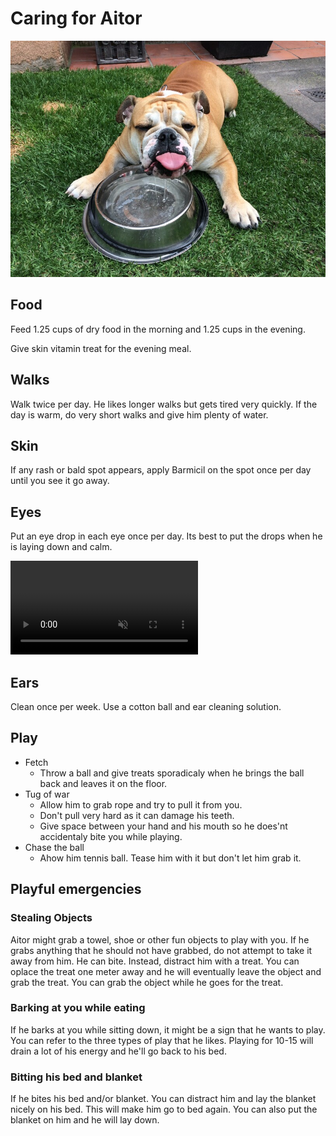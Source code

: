 # Caring for Aitor

![Aitor](assets/gordo_cover.jpeg)

## Food
Feed 1.25 cups of dry food in the morning and 1.25 cups in the evening.

Give skin vitamin treat for the evening meal. 

## Walks
Walk twice per day. He likes longer walks but gets tired very quickly. If the day is warm, do very short walks and give him plenty of water. 

## Skin 
If any rash or bald spot appears, apply Barmicil on the spot once per day until you see it go away. 


## Eyes
Put an eye drop in each eye once per day. Its best to put the drops when he is laying down and calm.

<video autoplay loop muted>
  <source src="assets/eye_drops.mp4" type="video/mp4">
</video>

## Ears
Clean once per week. Use a cotton ball and ear cleaning solution.

## Play

- Fetch 
    - Throw a ball and give treats sporadicaly when he brings the ball back and leaves it on the floor. 
- Tug of war
    - Allow him to grab rope and try to pull it from you. 
    - Don't pull very hard as it can damage his teeth. 
    - Give space between your hand and his mouth so he does'nt accidentaly bite you while playing. 
- Chase the ball
    - Ahow him tennis ball. Tease him with it but don't let him grab it.


## Playful emergencies

### Stealing Objects
Aitor might grab a towel, shoe or other fun objects to play with you. If he grabs anything that he should not have grabbed, do not attempt to take it away from him. He can bite. Instead, distract him with a treat. You can oplace the treat one meter away and he will eventually leave the object and grab the treat. You can grab the object while he goes for the treat. 

### Barking at you while eating
If he barks at you while sitting down, it might be a sign that he wants to play. You can refer to the three types of play that he likes. Playing for 10-15 will drain a lot of his energy and he'll go back to his bed. 

### Bitting his bed and blanket
If he bites his bed and/or blanket. You can distract him and lay the blanket nicely on his bed. This will make him go to bed again. You can also put the blanket on him and he will lay down.

